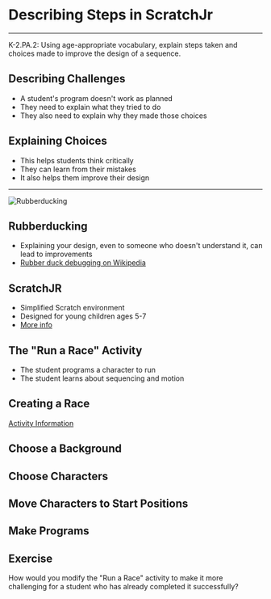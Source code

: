 Describing Steps in ScratchJr
=============================

---

K-2.PA.2: Using age-appropriate vocabulary,
explain steps taken and choices made to
improve the design of a sequence.

## Describing Challenges

- A student's program doesn't work as planned
- They need to explain what they tried to do
- They also need to explain why they made those choices

## Explaining Choices

- This helps students think critically
- They can learn from their mistakes
- It also helps them improve their design

---

![Rubberducking](https://upload.wikimedia.org/wikipedia/commons/d/d5/Rubber_duck_assisting_with_debugging.jpg)

## Rubberducking

- Explaining your design, even to someone who doesn't understand it, can lead to improvements
- [Rubber duck debugging on Wikipedia](https://en.wikipedia.org/wiki/Rubber_duck_debugging)

## ScratchJR

- Simplified Scratch environment
- Designed for young children ages 5-7
- [More info](http://scratchjr.org/about/info)

## The "Run a Race" Activity

- The student programs a character to run
- The student learns about sequencing and motion

Creating a Race
---------------

[Activity Information](https://www.scratchjr.org/teach/activities/run-a-race)

Choose a Background
-------------------

Choose Characters
-----------------

Move Characters to Start Positions
----------------------------------

Make Programs
-------------

## Exercise

How would you modify the "Run a Race" activity to make it more challenging for a student who has already completed it successfully?